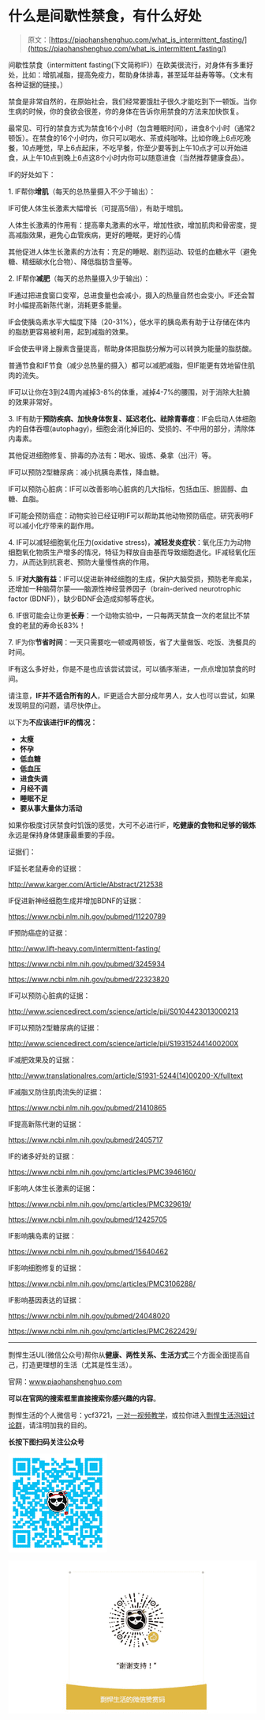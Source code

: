 # 什么是间歇性禁食，有什么好处

> 原文：[https://piaohanshenghuo.com/what_is_intermittent_fasting/](https://piaohanshenghuo.com/what_is_intermittent_fasting/)

间歇性禁食（intermittent fasting(下文简称IF)）在欧美很流行，对身体有多重好处，比如：增肌减脂，提高免疫力，帮助身体排毒，甚至延年益寿等等。（文末有各种证据的链接。）

禁食是非常自然的，在原始社会，我们经常要饿肚子很久才能吃到下一顿饭。当你生病的时候，你的食欲会很差，你的身体在告诉你用禁食的方法来加快恢复。

最常见、可行的禁食方式为禁食16个小时（包含睡眠时间），进食8个小时（通常2顿饭）。在禁食的16个小时内，你只可以喝水、茶或纯咖啡。比如你晚上6点吃晚餐，10点睡觉，早上6点起床，不吃早餐，你至少要等到上午10点才可以开始进食，从上午10点到晚上6点这8个小时内你可以随意进食（当然推荐健康食品）。

IF的好处如下：

1\. IF帮你**增肌**（每天的总热量摄入不少于输出）：

IF可使人体生长激素大幅增长（可提高5倍），有助于增肌。

人体生长激素的作用有：提高睾丸激素的水平，增加性欲，增加肌肉和骨密度，提高减脂效果，避免心血管疾病，更好的睡眠，更好的心情

其他促进人体生长激素的方法有：充足的睡眠、剧烈运动、较低的血糖水平（避免糖、精细碳水化合物）、降低脂肪含量等。

2\. IF帮你**减肥**（每天的总热量摄入少于输出）：

IF通过把进食窗口变窄，总进食量也会减小，摄入的热量自然也会变小。IF还会暂时小幅提高新陈代谢，消耗更多能量。

IF会使胰岛素水平大幅度下降（20-31%），低水平的胰岛素有助于让存储在体内的脂肪更容易被利用，起到减脂的效果。

IF会使去甲肾上腺素含量提高，帮助身体把脂肪分解为可以转换为能量的脂肪酸。

普通节食和IF节食（减少总热量的摄入）都可以减肥减脂，但IF能更有效地留住肌肉的流失。

IF可以让你在3到24周内减掉3-8%的体重，减掉4-7%的腰围，对于消除大肚腩的效果非常好。

3\. IF有助于**预防疾病、加快身体恢复、延迟老化、祛除青春痘**：IF会启动人体细胞内的自体吞噬(autophagy)，细胞会消化掉旧的、受损的、不中用的部分，清除体内毒素。

其他促进细胞修复、排毒的办法有：喝水、锻炼、桑拿（出汗）等。

IF可以预防2型糖尿病：减小抗胰岛素性，降血糖。

IF可以预防心脏病：IF可以改善影响心脏病的几大指标，包括血压、胆固醇、血糖、血脂。

IF可能会预防癌症：动物实验已经证明IF可以帮助其他动物预防癌症。研究表明IF可以减小化疗带来的副作用。

4\. IF可以减轻细胞氧化压力(oxidative stress)，**减轻发炎症状**：氧化压力为动物细胞氧化物质生产增多的情况，特征为释放自由基而导致细胞退化。IF减轻氧化压力，从而达到抗衰老、预防大量慢性病的作用。

5\. IF**对大脑有益**：IF可以促进新神经细胞的生成，保护大脑受损，预防老年痴呆，还增加一种脑荷尔蒙——脑源性神经营养因子（brain-derived neurotrophic factor (BDNF)），缺少BDNF会造成抑郁等症状。

6\. IF很可能会让你更**长寿**：一个动物实验中，一只每两天禁食一次的老鼠比不禁食的老鼠的寿命长83%！

7\. IF为你**节省时间**：一天只需要吃一顿或两顿饭，省了大量做饭、吃饭、洗餐具的时间。

IF有这么多好处，你是不是也应该尝试尝试，可以循序渐进，一点点增加禁食的时间。

请注意，**IF并不适合所有的人**，IF更适合大部分成年男人，女人也可以尝试，如果发现明显的问题，请尽快停止。

以下为**不应该进行IF的情况：**

*   **太瘦**
*   **怀孕**
*   **低血糖**
*   **低血压**
*   **进食失调**
*   **月经不调**
*   **睡眠不足**
*   **要从事大量体力活动**

如果你极度讨厌禁食时饥饿的感觉，大可不必进行IF，**吃健康的食物和足够的锻炼**永远是保持身体健康最重要的手段。

证据们：

IF延长老鼠寿命的证据：

http://www.karger.com/Article/Abstract/212538

IF促进新神经细胞生成并增加BDNF的证据：

https://www.ncbi.nlm.nih.gov/pubmed/11220789

IF预防癌症的证据：

http://www.lift-heavy.com/intermittent-fasting/

https://www.ncbi.nlm.nih.gov/pubmed/3245934

https://www.ncbi.nlm.nih.gov/pubmed/22323820

IF可以预防心脏病的证据：

http://www.sciencedirect.com/science/article/pii/S0104423013000213

IF可以预防2型糖尿病的证据：

http://www.sciencedirect.com/science/article/pii/S193152441400200X

IF减肥效果及的证据：

http://www.translationalres.com/article/S1931-5244(14)00200-X/fulltext

IF减脂又防住肌肉流失的证据：

https://www.ncbi.nlm.nih.gov/pubmed/21410865

IF提高新陈代谢的证据：

https://www.ncbi.nlm.nih.gov/pubmed/2405717

IF的诸多好处的证据：

https://www.ncbi.nlm.nih.gov/pmc/articles/PMC3946160/

IF影响人体生长激素的证据：

https://www.ncbi.nlm.nih.gov/pmc/articles/PMC329619/

https://www.ncbi.nlm.nih.gov/pubmed/12425705

IF影响胰岛素的证据：

https://www.ncbi.nlm.nih.gov/pubmed/15640462

IF影响细胞修复的证据：

https://www.ncbi.nlm.nih.gov/pmc/articles/PMC3106288/

IF影响基因表达的证据：

https://www.ncbi.nlm.nih.gov/pubmed/24048020

https://www.ncbi.nlm.nih.gov/pmc/articles/PMC2622429/

* * *

剽悍生活UL(微信公众号)帮你从**健康、两性关系、生活方式**三个方面全面提高自己，打造更理想的生活（尤其是性生活）。

官网：www.piaohanshenghuo.com

**可以在官网的搜索框里直接搜索你感兴趣的内容**。

剽悍生活的个人微信号：ycf3721，[一对一视频教学](https://www.piaohanshenghuo.com/1on1_coaching/)，或拉你进入[剽悍生活泡妞讨论群](https://piaohanshenghuo.com/ul-group-chat/)，请注明加我的目的。

**长按下图扫码关注公众号**

![](img/f283aab34dffe75dd56c46ab47e6c49a.png)

![](img/253ab21a9c1e16853784357fbee5c563.png)

